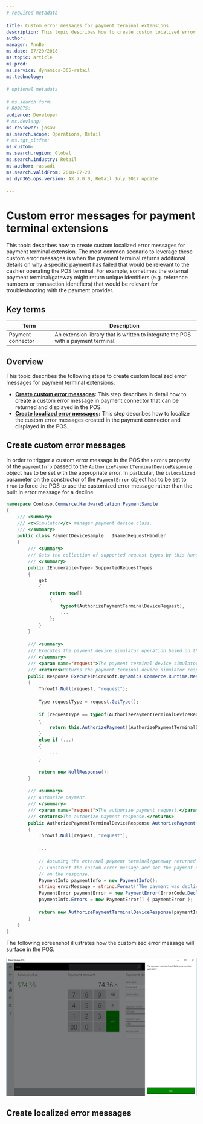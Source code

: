 ```yaml
---
# required metadata

title: Custom error messages for payment terminal extensions
description: This topic describes how to create custom localized error messages for payment terminal extensions.
author: 
manager: AnnBe
ms.date: 07/20/2018
ms.topic: article
ms.prod: 
ms.service: dynamics-365-retail
ms.technology: 

# optional metadata

# ms.search.form: 
# ROBOTS: 
audience: Developer
# ms.devlang: 
ms.reviewer: josaw
ms.search.scope: Operations, Retail
# ms.tgt_pltfrm: 
ms.custom: 
ms.search.region: Global
ms.search.industry: Retail
ms.author: rassadi
ms.search.validFrom: 2018-07-20
ms.dyn365.ops.version: AX 7.0.0, Retail July 2017 update

---
```


# Custom error messages for payment terminal extensions
This topic describes how to create custom localized error messages for payment terminal extension. The most common scenario to leverage these custom error messages is when the payment terminal returns additional details on why a specific payment has failed that would be relevant to the cashier operating the POS terminal. For example, sometimes the external payment terminal/gateway might return unique identifiers (e.g. reference numbers or transaction identifiers) that would be relevant for troubleshooting with the payment provider.

## Key terms

| Term | Description |
|---|---|
| Payment connector | An extension library that is written to integrate the POS with a payment terminal. |

## Overview
This topic describes the following steps to create custom localized error messages for payment terminal extensions:

- **[Create custom error messages](#Create-custom-error-messages):** This step describes in detail how to create a custom error message in payment connector that can be returned and displayed in the POS. 
- **[Create localized error messages](#Create-localized-error-messages):** This step describes how to localize the custom error messages created in the payment connector and displayed in the POS.

## Create custom error messages
In order to trigger a custom error message in the POS the `Errors` property of the `paymentInfo` passed to the `AuthorizePaymentTerminalDeviceResponse` object has to be set with the appropriate error. In particular, the `isLocalized` parameter on the constructor of the `PaymentError` object has to be set to `true` to force the POS to use the customized error message rather than the built in error message for a decline.

``` csharp
namespace Contoso.Commerce.HardwareStation.PaymentSample 
{ 
    /// <summary>
    /// <c>Simulator</c> manager payment device class.
    /// </summary>
    public class PaymentDeviceSample : INamedRequestHandler
    {
        /// <summary>
        /// Gets the collection of supported request types by this handler.
        /// </summary>
        public IEnumerable<Type> SupportedRequestTypes
        {
            get
            {
                return new[]
                {
                    typeof(AuthorizePaymentTerminalDeviceRequest),
                    ...
                };
            }
        }

        /// <summary>
        /// Executes the payment device simulator operation based on the incoming request type.
        /// </summary>
        /// <param name="request">The payment terminal device simulator request message.</param>
        /// <returns>Returns the payment terminal device simulator response.</returns>
        public Response Execute(Microsoft.Dynamics.Commerce.Runtime.Messages.Request request)
        {
            ThrowIf.Null(request, "request");

            Type requestType = request.GetType();

            if (requestType == typeof(AuthorizePaymentTerminalDeviceRequest))
            {
                return this.AuthorizePayment((AuthorizePaymentTerminalDeviceRequest)request);
            }
            else if (...)
            {
                ...
            }

            return new NullResponse();
        }

        /// <summary>
        /// Authorize payment.
        /// </summary>
        /// <param name="request">The authorize payment request.</param>
        /// <returns>The authorize payment response.</returns>
        public AuthorizePaymentTerminalDeviceResponse AuthorizePayment(AuthorizePaymentTerminalDeviceRequest request)
        {
            ThrowIf.Null(request, "request");

            ...

            // Assuming the external payment terminal/gateway returned a decline and a reference number.
            // Construct the custom error message and set the payment error on the 'paymentInfo' object set
            // on the response.
            PaymentInfo paymentInfo = new PaymentInfo();
            string errorMessage = string.Format("The payment was declined. Reference number '{0}'.", referenceNumber);
            PaymentError paymentError = new PaymentError(ErrorCode.Decline, "Test Messsage", true);
            paymentInfo.Errors = new PaymentError[] { paymentError };

            return new AuthorizePaymentTerminalDeviceResponse(paymentInfo);
        }
    }
}
```

The following screenshot illustrates how the customized error message will surface in the POS.

![Custom payment error message in POS](media/PAYMENTS/CUSTOM-ERRORS/POS-Custom-Payment-Error.jpg)

## Create localized error messages
